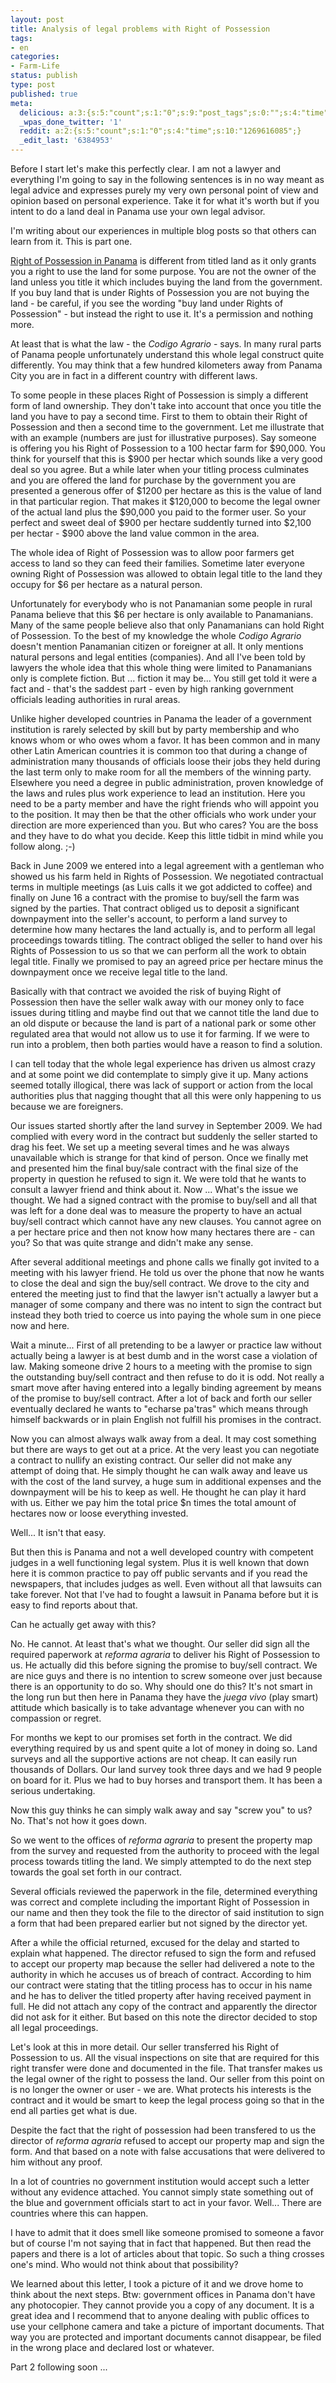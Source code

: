 ```yaml
---
layout: post
title: Analysis of legal problems with Right of Possession
tags:
- en
categories:
- Farm-Life
status: publish
type: post
published: true
meta:
  delicious: a:3:{s:5:"count";s:1:"0";s:9:"post_tags";s:0:"";s:4:"time";s:10:"1269616084";}
  _wpas_done_twitter: '1'
  reddit: a:2:{s:5:"count";s:1:"0";s:4:"time";s:10:"1269616085";}
  _edit_last: '6384953'
---
```

Before I start let's make this perfectly clear. I am not a lawyer and everything I'm going to say in the following sentences is in no way meant as legal advice and expresses purely my very own personal point of view and opinion based on personal experience. Take it for what it's worth but if you intent to do a land deal in Panama use your own legal advisor.

I'm writing about our experiences in multiple blog posts so that others can learn from it. This is part one.

<a href="http://blog.stephan-schwab.com/2009/10/22/rights-of-possession-in-panama/">Right of Possession in Panama</a> is different from titled land as it only grants you a right to use the land for some purpose. You are not the owner of the land unless you title it which includes buying the land from the government. If you buy land that is under Rights of Possession you are not buying the land - be careful, if you see the wording "buy land under Rights of Possession" - but instead the right to use it. It's a permission and nothing more.

At least that is what the law - the <em>Codigo Agrario</em> - says. In many rural parts of Panama people unfortunately understand this whole legal construct quite differently. You may think that a few hundred kilometers away from Panama City you are in fact in a different country with different laws.

To some people in these places Right of Possession is simply a different form of land ownership. They don't take into account that once you title the land you have to pay a second time. First to them to obtain their Right of Possession and then a second time to the government. Let me illustrate that with an example (numbers are just for illustrative purposes). Say someone is offering you his Right of Possession to a 100 hectar farm for $90,000. You think for yourself that this is $900 per hectar which sounds like a very good deal so you agree. But a while later when your titling process culminates and you are offered the land for purchase by the government you are presented a generous offer of $1200 per hectare as this is the value of land in that particular region. That makes it $120,000 to become the legal owner of the actual land plus the $90,000 you paid to the former user. So your perfect and sweet deal of $900 per hectare suddently turned into $2,100 per hectar - $900 above the land value common in the area.

The whole idea of Right of Possession was to allow poor farmers get access to land so they can feed their families. Sometime later everyone owning Right of Possession was allowed to obtain legal title to the land they occupy for $6 per hectare as a natural person.

Unfortunately for everybody who is not Panamanian some people in rural Panama believe that this $6 per hectare is only available to Panamanians. Many of the same people believe also that only Panamanians can hold Right of Possession. To the best of my knowledge the whole <em>Codigo Agrario</em> doesn't mention Panamanian citizen or foreigner at all. It only mentions natural persons and legal entities (companies). And all I've been told by lawyers the whole idea that this whole thing were limited to Panamanians only is complete fiction. But ... fiction it may be... You still get told it were a fact and - that's the saddest part - even by high ranking government officials leading authorities in rural areas.

Unlike higher developed countries in Panama the leader of a government institution is rarely selected by skill but by party membership and who knows whom or who owes whom a favor. It has been common and in many other Latin American countries it is common too that during a change of administration many thousands of officials loose their jobs they held during the last term only to make room for all the members of the winning party. Elsewhere you need a degree in public administration, proven knowledge of the laws and rules plus work experience to lead an institution. Here you need to be a party member and have the right friends who will appoint you to the position. It may then be that the other officials who work under your direction are more experienced than you. But who cares? You are the boss and they have to do what you decide. Keep this little tidbit in mind while you follow along. ;-)

Back in June 2009 we entered into a legal agreement with a gentleman who showed us his farm held in Rights of Possession. We negotiated contractual terms in multiple meetings (as Luis calls it we got addicted to coffee) and finally on June 16 a contract with the promise to buy/sell the farm was signed by the parties. That contract obliged us to deposit a significant downpayment into the seller's account, to perform a land survey to determine how many hectares the land actually is, and to perform all legal proceedings towards titling. The contract obliged the seller to hand over his Rights of Possession to us so that we can perform all the work to obtain legal title. Finally we promised to pay an agreed price per hectare minus the downpayment once we receive legal title to the land.

Basically with that contract we avoided the risk of buying Right of Possession then have the seller walk away with our money only to face issues during titling and maybe find out that we cannot title the land due to an old dispute or because the land is part of a national park or some other regulated area that would not allow us to use it for farming. If we were to run into a problem, then both parties would have a reason to find a solution.

I can tell today that the whole legal experience has driven us almost crazy and at some point we did contemplate to simply give it up. Many actions seemed totally illogical, there was lack of support or action from the local authorities plus that nagging thought that all this were only happening to us because we are foreigners.

Our issues started shortly after the land survey in September 2009. We had complied with every word in the contract but suddenly the seller started to drag his feet. We set up a meeting several times and he was always unavailable which is strange for that kind of person. Once we finally met and presented him the final buy/sale contract with the final size of the property in question he refused to sign it. We were told that he wants to consult a lawyer friend and think about it. Now ... What's the issue we thought. We had a signed contract with the promise to buy/sell and all that was left for a done deal was to measure the property to have an actual buy/sell contract which cannot have any new clauses. You cannot agree on a per hectare price and then not know how many hectares there are - can you? So that was quite strange and didn't make any sense.

After several additional meetings and phone calls we finally got invited to a meeting with his lawyer friend. He told us over the phone that now he wants to close the deal and sign the buy/sell contract. We drove to the city and entered the meeting just to find that the lawyer isn't actually a lawyer but a manager of some company and there was no intent to sign the contract but instead they both tried to coerce us into paying the whole sum in one piece now and here.

Wait a minute... First of all pretending to be a lawyer or practice law without actually being a lawyer is at best dumb and in the worst case a violation of law. Making someone drive 2 hours to a meeting with the promise to sign the outstanding buy/sell contract and then refuse to do it is odd. Not really a smart move after having entered into a legally binding agreement by means of the promise to buy/sell contract. After a lot of back and forth our seller eventually declared he wants to "echarse pa'tras" which means through himself backwards or in plain English not fulfill his promises in the contract.

Now you can almost always walk away from a deal. It may cost something but there are ways to get out at a price. At the very least you can negotiate a contract to nullify an existing contract. Our seller did not make any attempt of doing that. He simply thought he can walk away and leave us with the cost of the land survey, a huge sum in additional expenses and the downpayment will be his to keep as well. He thought he can play it hard with us. Either we pay him the total price $n times the total amount of hectares now or loose everything invested.

Well... It isn't that easy.

But then this is Panama and not a well developed country with competent judges in a well functioning legal system. Plus it is well known that down here it is common practice to pay off public servants and if you read the newspapers, that includes judges as well. Even without all that lawsuits can take forever. Not that I've had to fought a lawsuit in Panama before but it is easy to find reports about that.

Can he actually get away with this?

No. He cannot. At least that's what we thought. Our seller did sign all the required paperwork at <em>reforma agraria</em> to deliver his Right of Possession to us. He actually did this before signing the promise to buy/sell contract. We are nice guys and there is no intention to screw someone over just because there is an opportunity to do so. Why should one do this? It's not smart in the long run but then here in Panama they have the <em>juega vivo</em> (play smart) attitude which basically is to take advantage whenever you can with no compassion or regret.

For months we kept to our promises set forth in the contract. We did everything required by us and spent quite a lot of money in doing so. Land surveys and all the supportive actions are not cheap. It can easily run thousands of Dollars. Our land survey took three days and we had 9 people on board for it. Plus we had to buy horses and transport them. It has been a serious undertaking.

Now this guy thinks he can simply walk away and say "screw you" to us? No. That's not how it goes down.

So we went to the offices of <em>reforma agraria</em> to present the property map from the survey and requested from the authority to proceed with the legal process towards titling the land. We simply attempted to do the next step towards the goal set forth in our contract.

Several officials reviewed the paperwork in the file, determined everything was correct and complete including the important Right of Possession in our name and then they took the file to the director of said institution to sign a form that had been prepared earlier but not signed by the director yet.

After a while the official returned, excused for the delay and started to explain what happened. The director refused to sign the form and refused to accept our property map because the seller had delivered a note to the authority in which he accuses us of breach of contract. According to him our contract were stating that the titling process has to occur in his name and he has to deliver the titled property after having received payment in full. He did not attach any copy of the contract and apparently the director did not ask for it either. But based on this note the director decided to stop all legal proceedings.

Let's look at this in more detail. Our seller transferred his Right of Possession to us. All the visual inspections on site that are required for this right transfer were done and documented in the file. That transfer makes us the legal owner of the right to possess the land. Our seller from this point on is no longer the owner or user - we are. What protects his interests is the contract and it would be smart to keep the legal process going so that in the end all parties get what is due.

Despite the fact that the right of possession had been transfered to us the director of <em>reforma agraria</em> refused to accept our property map and sign the form. And that based on a note with false accusations that were delivered to him without any proof.

In a lot of countries no government institution would accept such a letter without any evidence attached. You cannot simply state something out of the blue and government officials start to act in your favor. Well... There are countries where this can happen.

I have to admit that it does smell like someone promised to someone a favor but of course I'm not saying that in fact that happened. But then read the papers and there is a lot of articles about that topic. So such a thing crosses one's mind. Who would not think about that possibility?

We learned about this letter, I took a picture of it and we drove home to think about the next steps. Btw: government offices in Panama don't have any photocopier. They cannot provide you a copy of any document. It is a great idea and I recommend that to anyone dealing with public offices to use your cellphone camera and take a picture of important documents. That way you are protected and important documents cannot disappear, be filed in the wrong place and declared lost or whatever.

Part 2 following soon ...
